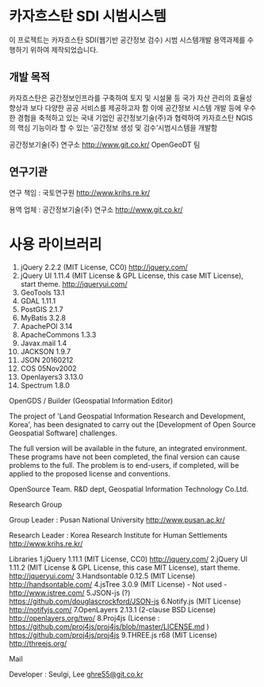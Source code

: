 카자흐스탄 SDI 시범시스템
=======

이 프로젝트는 카자흐스탄 SDI(웹기반 공간정보 검수) 시범 시스템개발 용역과제를 수행하기 위하여 제작되었습니다. 

개발 목적
---
 카자흐스탄은 공간정보인프라를 구축하여 토지 및 시설물 등 국가 자산 관리의 효율성 향상과 보다 다양한 공공 서비스를 제공하고자 함
 이에 공간정보 시스템 개발 등에 우수한 경험을 축적하고 있는 국내 기업인 공간정보기술(주)과 협력하여 카자흐스탄 NGIS의 핵심 기능이라 할 수 있는 ‘공간정보 생성 및 검수’시범시스템을 개발함

공간정보기술(주) 연구소 http://www.git.co.kr/ OpenGeoDT 팀

연구기관
---
연구 책임 : 국토연구원 http://www.krihs.re.kr/

용역 업체 : 공간정보기술(주) 연구소 http://www.git.co.kr/

사용 라이브러리
=====
1. jQuery 2.2.2 (MIT License, CC0) http://jquery.com/
2. jQuery UI 1.11.4 (MIT License & GPL License, this case MIT License), start theme. http://jqueryui.com/
3. GeoTools 13.1 
4. GDAL 1.11.1
5. PostGIS 2.1.7
6. MyBatis 3.2.8
7. ApachePOI 3.14
8. ApacheCommons 1.3.3
9. Javax.mail 1.4
10. JACKSON 1.9.7
11. JSON 20160212
12. COS 05Nov2002
13. Openlayers3 3.13.0
14. Spectrum 1.8.0

OpenGDS / Builder (Geospatial Information Editor)

The project of 'Land Geospatial Information Research and Development, Korea', has been designated to carry out the [Development of Open Source Geospatial Software] challenges.

The full version will be available in the future, an integrated environment. These programs have not been completed, the final version can cause problems to the full. The problem is to end-users, if completed, will be applied to the proposed license and conventions.

OpenSource Team. R&D dept, Geospatial Information Technology Co.Ltd.

Research Group

Group Leader : Pusan National University http://www.pusan.ac.kr/

Research Leader : Korea Research Institute for Human Settlements http://www.krihs.re.kr/

Libraries
1.jQuery 1.11.1 (MIT License, CC0) http://jquery.com/
2.jQuery UI 1.11.2 (MIT License & GPL License, this case MIT License), start theme. http://jqueryui.com/
3.Handsontable 0.12.5 (MIT License) http://handsontable.com/
4.jsTree 3.0.9 (MIT License) - Not used - http://www.jstree.com/
5.JSON-js (?) https://github.com/douglascrockford/JSON-js
6.Notify.js (MIT License) http://notifyjs.com/
7.OpenLayers 2.13.1 (2-clause BSD License) http://openlayers.org/two/
8.Proj4js (License : https://github.com/proj4js/proj4js/blob/master/LICENSE.md ) https://github.com/proj4js/proj4js
9.THREE.js r68 (MIT License) http://threejs.org/

Mail

Developer : Seulgi, Lee ghre55@git.co.kr
